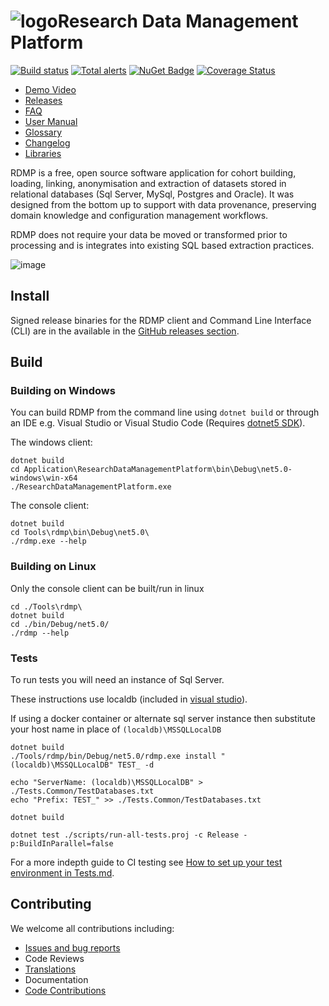 # ![logo](./Application/ResearchDataManagementPlatform/Icon/mainsmall.png)Research Data Management Platform

[![Build status](https://github.com/HicServices/RDMP/workflows/Build/badge.svg)](https://github.com/HicServices/RDMP/actions?query=workflow%3ABuild) [![Total alerts](https://img.shields.io/lgtm/alerts/g/HicServices/RDMP.svg?logo=lgtm&logoWidth=18)](https://lgtm.com/projects/g/HicServices/RDMP/alerts/) [![NuGet Badge](https://buildstats.info/nuget/HIC.RDMP.Plugin)](https://buildstats.info/nuget/HIC.RDMP.Plugin) [![Coverage Status](https://coveralls.io/repos/github/HicServices/RDMP/badge.svg?branch=develop)](https://coveralls.io/github/HicServices/RDMP?branch=develop)

- [Demo Video](https://www.youtube.com/watch?v=Fgi9-Sdup-Y)
- [Releases](https://github.com/HicServices/RDMP/releases)
- [FAQ](Documentation/CodeTutorials/FAQ.md)
- [User Manual](https://github.com/HicServices/RDMP/raw/master/Documentation/UserManual.docx)
- [Glossary](./Documentation/CodeTutorials/Glossary.md)
- [Changelog](./CHANGELOG.md)
- [Libraries](./Documentation/CodeTutorials/Packages.md)

RDMP is a free, open source software application for cohort building, loading, linking, anonymisation and extraction of datasets stored in relational databases (Sql Server, MySql, Postgres and Oracle). It was designed from the bottom up to support with data provenance, preserving domain knowledge and configuration management workflows.

RDMP does not require your data be moved or transformed prior to processing and is integrates into existing SQL based extraction practices.

![image](./Application/ResearchDataManagementPlatform/Icon/RdmpFlow.svg?sanitize=true)

## Install

Signed release binaries for the RDMP client and Command Line Interface (CLI) are in the available in the [GitHub releases section](https://github.com/HicServices/RDMP/releases).

## Build


### Building on Windows

You can build RDMP from the command line using `dotnet build` or through an IDE e.g. Visual Studio or Visual Studio Code (Requires [dotnet5 SDK](https://dotnet.microsoft.com/download/dotnet/5.0)).

The windows client:

```
dotnet build
cd Application\ResearchDataManagementPlatform\bin\Debug\net5.0-windows\win-x64
./ResearchDataManagementPlatform.exe
```

The console client:

```
dotnet build
cd Tools\rdmp\bin\Debug\net5.0\
./rdmp.exe --help
```

### Building on Linux

Only the console client can be built/run in linux

```
cd ./Tools\rdmp\
dotnet build
cd ./bin/Debug/net5.0/
./rdmp --help
```

### Tests

To run tests you will need an instance of Sql Server.

These instructions use localdb (included in [visual studio](https://docs.microsoft.com/en-us/sql/database-engine/configure-windows/sql-server-express-localdb?view=sql-server-ver15)).

If using a docker container or alternate sql server instance then substitute your host name in place of `(localdb)\MSSQLLocalDB`

```
dotnet build
./Tools/rdmp/bin/Debug/net5.0/rdmp.exe install "(localdb)\MSSQLLocalDB" TEST_ -d

echo "ServerName: (localdb)\MSSQLLocalDB" > ./Tests.Common/TestDatabases.txt
echo "Prefix: TEST_" >> ./Tests.Common/TestDatabases.txt

dotnet build

dotnet test ./scripts/run-all-tests.proj -c Release -p:BuildInParallel=false
```

For a more indepth guide to CI testing see [How to set up your test environment in Tests.md](Documentation/CodeTutorials/Tests.md).

## Contributing

We welcome all contributions including:

- [Issues and bug reports](https://github.com/HicServices/RDMP/issues)
- Code Reviews
- [Translations](./Documentation/CodeTutorials/Localization.md)
- Documentation
- [Code Contributions](./Documentation/CodeTutorials/Coding.md)

[DBMS]: ./Documentation/CodeTutorials/Glossary.md#DBMS
